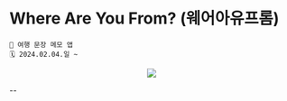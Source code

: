# Where Are You From? (웨어아유프롬)
```
🛅 여행 문장 메모 앱
🗓️ 2024.02.04.일 ~
```

<div align="center">
  <a href="https://hits.seeyoufarm.com"><img src="https://hits.seeyoufarm.com/api/count/incr/badge.svg?url=https%3A%2F%2Fgithub.com%2Fjung0115%2FWhereAreYouFrom&count_bg=%23758BFD&title_bg=%2327187E&icon=azurepipelines.svg&icon_color=%23E7E7E7&title=Where+are+you+from&edge_flat=false"/></a>
</div>

--
